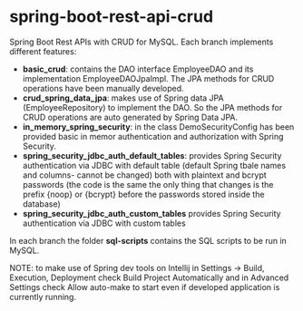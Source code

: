 # spring-boot-rest-api-crud
Spring Boot Rest APIs with CRUD for MySQL. Each branch implements different features:

- **basic_crud**: contains the DAO interface EmployeeDAO and its implementation EmployeeDAOJpaImpl. The JPA methods for CRUD operations have been manually developed.
- **crud_spring_data_jpa**: makes use of Spring data JPA (EmployeeRepository) to implement the DAO. So the JPA methods for CRUD operations are auto generated by Spring Data JPA.
- **in_memory_spring_security**: in the class DemoSecurityConfig has been provided basic in memor authentication and authorization with Spring Security.
- **spring_security_jdbc_auth_default_tables**: provides Spring Security authentication via JDBC with default table (default Spring tbale names and columns-  cannot be changed) both with plaintext and bcrypt passwords (the code is the same the only thing that changes is the prefix {noop} or {bcrypt} before the passwords stored inside the database)
-  **spring_security_jdbc_auth_custom_tables** provides Spring Security authentication via JDBC with custom tables

In each branch the folder **sql-scripts** contains the SQL scripts to be run in MySQL.

NOTE: to make use of Spring dev tools on Intellij in Settings -> Build, Execution, Deployment check Build Project Automatically and in Advanced Settings check Allow auto-make to start even if developed application is currently running.
